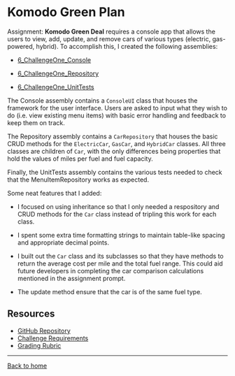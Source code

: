 # Komodo Green Plan

Assignment: **Komodo Green Deal** requires a console app that allows the users to view, add, update, and remove cars of various types (electric, gas-powered, hybrid). To accomplish this, I created the following assemblies:

- [6_ChallengeOne_Console](../6_ChallengeOne_Console)

- [6_ChallengeOne_Repository](../6_ChallengeOne_Repository)

- [6_ChallengeOne_UnitTests](../6_ChallengeOne_UnitTests)

The Console assembly contains a `ConsoleUI` class that houses the framework for the user interface. Users are asked to input what they wish to do (i.e. view existing menu items) with basic error handling and feedback to keep them on track.

The Repository assembly contains a `CarRepository` that houses the basic CRUD methods for the `ElectricCar`, `GasCar`, and `HybridCar` classes. All three classes are children of `Car`, with the only differences being properties that hold the values of miles per fuel and fuel capacity.

Finally, the UnitTests assembly contains the various tests needed to check that the MenuItemRepository works as expected.

Some neat features that I added:

- I focused on using inheritance so that I only needed a respository and CRUD methods for the `Car` class instead of tripling this work for each class.

- I spent some extra time formatting strings to maintain table-like spacing and appropriate decimal points.

- I built out the `Car` class and its subclasses so that they have methods to return the average cost per mile and the total fuel range. This could aid future developers in completing the car comparison calculations mentioned in the assignment prompt.

- The update method ensure that the car is of the same fuel type.

## Resources

- [GitHub Repository](https://github.com/znichols1131/GoldBadgeChallenges)
- [Challenge Requirements](https://elevenfifty.instructure.com/courses/745/pages/challenge-6-green-plan?module_item_id=64745)
- [Grading Rubric](https://elevenfifty.instructure.com/courses/745/assignments/15250?module_item_id=64739)

---

[Back to home](../README.md)